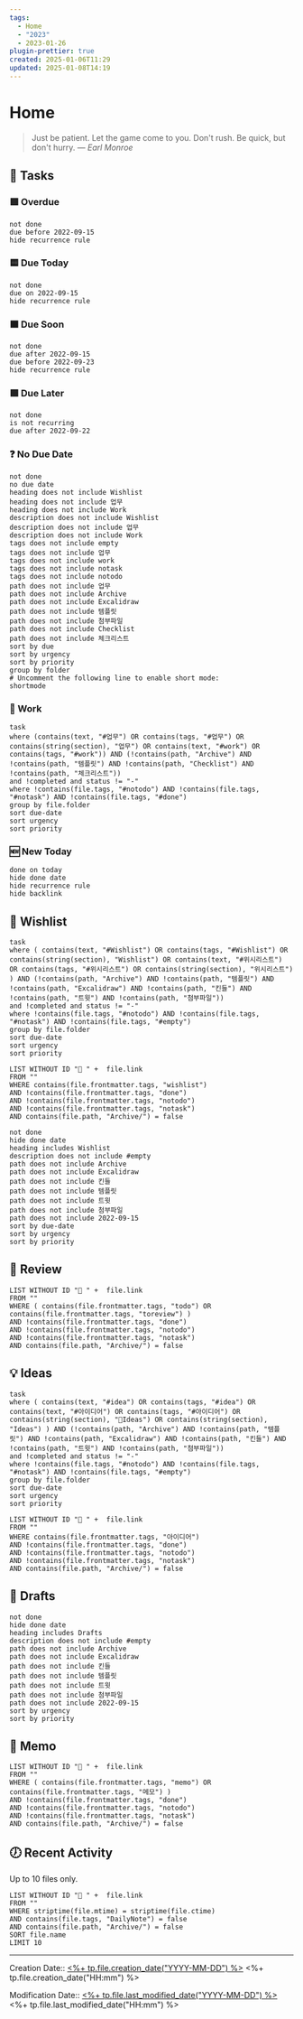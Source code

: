 ```yaml
---
tags:
  - Home
  - "2023"
  - 2023-01-26
plugin-prettier: true
created: 2025-01-06T11:29
updated: 2025-01-08T14:19
---
```


# Home

> Just be patient. Let the game come to you. Don't rush. Be quick, but don't hurry.
> — <cite>Earl Monroe</cite>

## 📝 Tasks
### 🟥 Overdue
```tasks
not done
due before 2022-09-15
hide recurrence rule
```

### 🟨 Due Today
```tasks
not done
due on 2022-09-15
hide recurrence rule
```

### 🟧 Due Soon
```tasks
not done
due after 2022-09-15
due before 2022-09-23
hide recurrence rule
```

### 🟩 Due Later

```tasks
not done
is not recurring
due after 2022-09-22
```

### ❓ No Due Date
```tasks
not done
no due date
heading does not include Wishlist
heading does not include 업무
heading does not include Work
description does not include Wishlist
description does not include 업무
description does not include Work
tags does not include empty
tags does not include 업무
tags does not include work
tags does not include notask
tags does not include notodo
path does not include 업무
path does not include Archive
path does not include Excalidraw
path does not include 템플릿
path does not include 첨부파일
path does not include Checklist
path does not include 체크리스트
sort by due
sort by urgency
sort by priority
group by folder
# Uncomment the following line to enable short mode:
shortmode
```

###  📔 Work

```dataview
task
where (contains(text, "#업무") OR contains(tags, "#업무") OR contains(string(section), "업무") OR contains(text, "#work") OR contains(tags, "#work")) AND (!contains(path, "Archive") AND !contains(path, "템플릿") AND !contains(path, "Checklist") AND !contains(path, "체크리스트"))
and !completed and status != "-"
where !contains(file.tags, "#notodo") AND !contains(file.tags, "#notask") AND !contains(file.tags, "#done")
group by file.folder
sort due-date
sort urgency
sort priority
```

### 🆕 New Today

```tasks
done on today
hide done date
hide recurrence rule
hide backlink
```

## 🎁 Wishlist

```dataview
task
where ( contains(text, "#Wishlist") OR contains(tags, "#Wishlist") OR contains(string(section), "Wishlist") OR contains(text, "#위시리스트") OR contains(tags, "#위시리스트") OR contains(string(section), "위시리스트") ) AND (!contains(path, "Archive") AND !contains(path, "템플릿") AND !contains(path, "Excalidraw") AND !contains(path, "킨들") AND !contains(path, "트윗") AND !contains(path, "첨부파일"))
and !completed and status != "-"
where !contains(file.tags, "#notodo") AND !contains(file.tags, "#notask") AND !contains(file.tags, "#empty")
group by file.folder
sort due-date
sort urgency
sort priority
```

```dataview
LIST WITHOUT ID "📩 " +  file.link
FROM ""
WHERE contains(file.frontmatter.tags, "wishlist")
AND !contains(file.frontmatter.tags, "done")
AND !contains(file.frontmatter.tags, "notodo")
AND !contains(file.frontmatter.tags, "notask")
AND contains(file.path, "Archive/") = false
```

```tasks
not done
hide done date
heading includes Wishlist
description does not include #empty
path does not include Archive
path does not include Excalidraw
path does not include 킨들
path does not include 템플릿
path does not include 트윗
path does not include 첨부파일
path does not include 2022-09-15
sort by due-date
sort by urgency
sort by priority
```

## 📰 Review

```dataview
LIST WITHOUT ID "📩 " +  file.link
FROM ""
WHERE ( contains(file.frontmatter.tags, "todo") OR contains(file.frontmatter.tags, "toreview") )
AND !contains(file.frontmatter.tags, "done")
AND !contains(file.frontmatter.tags, "notodo")
AND !contains(file.frontmatter.tags, "notask")
AND contains(file.path, "Archive/") = false
```

## 💡 Ideas

```dataview
task
where ( contains(text, "#idea") OR contains(tags, "#idea") OR contains(text, "#아이디어") OR contains(tags, "#아이디어") OR contains(string(section), "Ideas") OR contains(string(section), "Ideas") ) AND (!contains(path, "Archive") AND !contains(path, "템플릿") AND !contains(path, "Excalidraw") AND !contains(path, "킨들") AND !contains(path, "트윗") AND !contains(path, "첨부파일"))
and !completed and status != "-"
where !contains(file.tags, "#notodo") AND !contains(file.tags, "#notask") AND !contains(file.tags, "#empty")
group by file.folder
sort due-date
sort urgency
sort priority
```

```dataview
LIST WITHOUT ID "📩 " +  file.link
FROM ""
WHERE contains(file.frontmatter.tags, "아이디어")
AND !contains(file.frontmatter.tags, "done")
AND !contains(file.frontmatter.tags, "notodo")
AND !contains(file.frontmatter.tags, "notask")
AND contains(file.path, "Archive/") = false
```

## 📎 Drafts
```tasks
not done
hide done date
heading includes Drafts
description does not include #empty
path does not include Archive
path does not include Excalidraw
path does not include 킨들
path does not include 템플릿
path does not include 트윗
path does not include 첨부파일
path does not include 2022-09-15
sort by urgency
sort by priority
```

## 📔 Memo

```dataview
LIST WITHOUT ID "📩 " +  file.link
FROM ""
WHERE ( contains(file.frontmatter.tags, "memo") OR contains(file.frontmatter.tags, "메모") )
AND !contains(file.frontmatter.tags, "done")
AND !contains(file.frontmatter.tags, "notodo")
AND !contains(file.frontmatter.tags, "notask")
AND contains(file.path, "Archive/") = false
```

## 🕖 Recent Activity

Up to 10 files only.

```dataview
LIST WITHOUT ID "📩 " +  file.link
FROM ""
WHERE striptime(file.mtime) = striptime(file.ctime)
AND contains(file.tags, "DailyNote") = false
AND contains(file.path, "Archive/") = false
SORT file.name
LIMIT 10
```

---
Creation Date:: [<%+ tp.file.creation_date("YYYY-MM-DD") %>](<%+%20tp.file.creation_date("YYYY-MM-DD")%20%>) <%+ tp.file.creation_date("HH:mm") %>

Modification Date::  [<%+ tp.file.last_modified_date("YYYY-MM-DD") %>](<%+%20tp.file.last_modified_date("YYYY-MM-DD")%20%>)  <%+ tp.file.last_modified_date("HH:mm") %> <!-- This doesn't currently work in front matter, hoping that gets fixed. -->